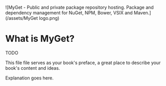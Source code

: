 ![MyGet - Public and private package repository hosting. Package and dependency management for NuGet, NPM, Bower, VSIX and Maven.](/assets/MyGet logo.png)

# What is MyGet?

TODO 

This file file serves as your book's preface, a great place to describe your book's content and ideas.

Explanation goes here.